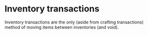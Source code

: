 # Inventory transactions

Inventory transactions are the only (aside from crafting transactions) method of moving items between inventories (and void).